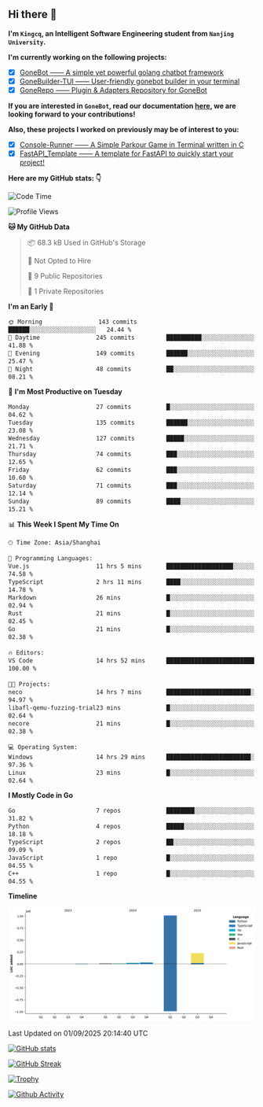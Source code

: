 ## Hi there 👋

**I'm `Kingcq`, an Intelligent Software Engineering student from `Nanjing University`.**

**I'm currently working on the following projects:**

- [x] [GoneBot —— A simple yet powerful golang chatbot framework](https://github.com/gonebot-dev/gonebot)
- [x] [GoneBuilder-TUI —— User-friendly gonebot builder in your terminal](https://github.com/gonebot-dev/gonebuilder-tui)
- [x] [GoneRepo —— Plugin & Adapters Repository for GoneBot](https://github.com/gonebot-dev/gonerepo)

**If you are interested in `GoneBot`, read our documentation [here](https://gonebot-dev.github.io/), we are looking forward to your contributions!**

**Also, these projects I worked on previously may be of interest to you:**

- [x] [Console-Runner —— A Simple Parkour Game in Terminal written in C](https://github.com/Kingcxp/Console-Runners)
- [x] [FastAPI_Template —— A template for FastAPI to quickly start your project!](https://github.com/Kingcxp/FastAPI_Template)

**Here are my GitHub stats: 👇**
<!--START_SECTION:waka-->
![Code Time](http://img.shields.io/badge/Code%20Time-1%2C858%20hrs%2042%20mins-blue)

![Profile Views](http://img.shields.io/badge/Profile%20Views-0-blue)

**🐱 My GitHub Data** 

> 📦 68.3 kB Used in GitHub's Storage 
 > 
> 🚫 Not Opted to Hire
 > 
> 📜 9 Public Repositories 
 > 
> 🔑 1 Private Repositories 
 > 
**I'm an Early 🐤** 

```text
🌞 Morning                143 commits         ██████░░░░░░░░░░░░░░░░░░░   24.44 % 
🌆 Daytime                245 commits         ██████████░░░░░░░░░░░░░░░   41.88 % 
🌃 Evening                149 commits         ██████░░░░░░░░░░░░░░░░░░░   25.47 % 
🌙 Night                  48 commits          ██░░░░░░░░░░░░░░░░░░░░░░░   08.21 % 
```
📅 **I'm Most Productive on Tuesday** 

```text
Monday                   27 commits          █░░░░░░░░░░░░░░░░░░░░░░░░   04.62 % 
Tuesday                  135 commits         ██████░░░░░░░░░░░░░░░░░░░   23.08 % 
Wednesday                127 commits         █████░░░░░░░░░░░░░░░░░░░░   21.71 % 
Thursday                 74 commits          ███░░░░░░░░░░░░░░░░░░░░░░   12.65 % 
Friday                   62 commits          ███░░░░░░░░░░░░░░░░░░░░░░   10.60 % 
Saturday                 71 commits          ███░░░░░░░░░░░░░░░░░░░░░░   12.14 % 
Sunday                   89 commits          ████░░░░░░░░░░░░░░░░░░░░░   15.21 % 
```


📊 **This Week I Spent My Time On** 

```text
🕑︎ Time Zone: Asia/Shanghai

💬 Programming Languages: 
Vue.js                   11 hrs 5 mins       ███████████████████░░░░░░   74.58 % 
TypeScript               2 hrs 11 mins       ████░░░░░░░░░░░░░░░░░░░░░   14.78 % 
Markdown                 26 mins             █░░░░░░░░░░░░░░░░░░░░░░░░   02.94 % 
Rust                     21 mins             █░░░░░░░░░░░░░░░░░░░░░░░░   02.45 % 
Go                       21 mins             █░░░░░░░░░░░░░░░░░░░░░░░░   02.38 % 

🔥 Editors: 
VS Code                  14 hrs 52 mins      █████████████████████████   100.00 % 

🐱‍💻 Projects: 
neco                     14 hrs 7 mins       ████████████████████████░   94.97 % 
libafl-qemu-fuzzing-trial23 mins             █░░░░░░░░░░░░░░░░░░░░░░░░   02.64 % 
necore                   21 mins             █░░░░░░░░░░░░░░░░░░░░░░░░   02.38 % 

💻 Operating System: 
Windows                  14 hrs 29 mins      ████████████████████████░   97.36 % 
Linux                    23 mins             █░░░░░░░░░░░░░░░░░░░░░░░░   02.64 % 
```

**I Mostly Code in Go** 

```text
Go                       7 repos             ████████░░░░░░░░░░░░░░░░░   31.82 % 
Python                   4 repos             █████░░░░░░░░░░░░░░░░░░░░   18.18 % 
TypeScript               2 repos             ██░░░░░░░░░░░░░░░░░░░░░░░   09.09 % 
JavaScript               1 repo              █░░░░░░░░░░░░░░░░░░░░░░░░   04.55 % 
C++                      1 repo              █░░░░░░░░░░░░░░░░░░░░░░░░   04.55 % 
```



**Timeline**

![Lines of Code chart](https://raw.githubusercontent.com/Kingcxp/Kingcxp/main/assets/bar_graph.png)


 Last Updated on 01/09/2025 20:14:40 UTC
<!--END_SECTION:waka-->

[![GitHub stats](https://github-readme-stats.vercel.app/api?username=Kingcxp&show_icons=true&count_private=true&theme=aura&hide_border=true&icon_color=FF4500&text_color=76EE00)](https://github.com/anuraghazra/github-readme-stats)    

[![GitHub Streak](https://github-readme-streak-stats.herokuapp.com/?user=Kingcxp&hide_border=true&theme=catppuccin-macchiato)](https://git.io/streak-stats)

[![Trophy](https://github-profile-trophy.vercel.app/?username=Kingcxp&theme=dracula)](https://github.com/ryo-ma/github-profile-trophy)

[![Github Activity](https://github-readme-activity-graph.vercel.app/graph?username=Kingcxp&theme=tokyo-night&hide_border=true)](https://github.com/ashutosh00710/github-readme-activity-graph)